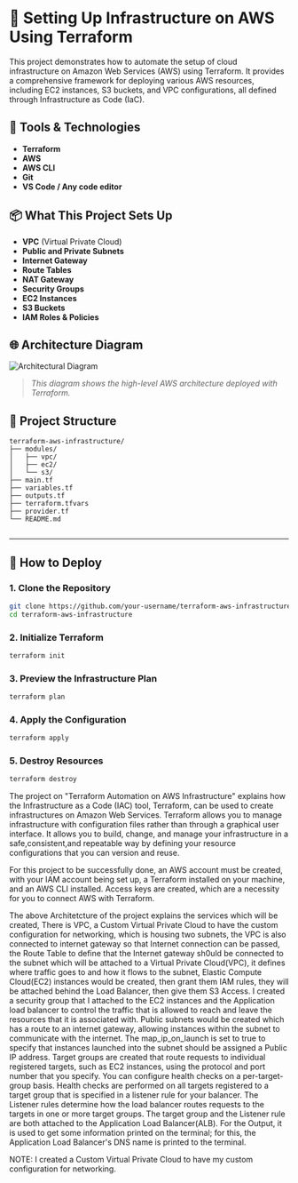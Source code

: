 # 🚀 Setting Up Infrastructure on AWS Using Terraform

This project demonstrates how to automate the setup of cloud infrastructure on Amazon Web Services (AWS) using Terraform. It provides a comprehensive framework for deploying various AWS resources, including EC2 instances, S3 buckets, and VPC configurations, all defined through Infrastructure as Code (IaC).



## 🧰 Tools & Technologies

- **Terraform**
- **AWS**
- **AWS CLI**
- **Git**
- **VS Code / Any code editor**



## 📦 What This Project Sets Up

- **VPC** (Virtual Private Cloud)
- **Public and Private Subnets**
- **Internet Gateway**
- **Route Tables**
- **NAT Gateway**
- **Security Groups**
- **EC2 Instances**
- **S3 Buckets**
- **IAM Roles & Policies**



## 🌐 Architecture Diagram

![Architectural Diagram](https://github.com/user-attachments/assets/ce61bc38-a0a4-489b-b703-a0ed81b27ff5)

> _This diagram shows the high-level AWS architecture deployed with Terraform._


## 📁 Project Structure
```
terraform-aws-infrastructure/
├── modules/
│   ├── vpc/
│   ├── ec2/
│   └── s3/
├── main.tf
├── variables.tf
├── outputs.tf
├── terraform.tfvars
├── provider.tf
└── README.md


```


---

## 🚀 How to Deploy

### 1. Clone the Repository
```bash
git clone https://github.com/your-username/terraform-aws-infrastructure.git
cd terraform-aws-infrastructure
```

### 2. Initialize Terraform
```bash
terraform init
```
### 3. Preview the Infrastructure Plan
```bash
terraform plan
```
### 4. Apply the Configuration
```bash
terraform apply
```
### 5. Destroy Resources 
```bash
terraform destroy
```

The project on "Terraform Automation on AWS Infrastructure" explains how the Infrastructure as a Code (IAC) tool, Terraform, can be used to create infrastructures on Amazon Web Services. Terraform allows you to manage infrastructure with configuration files rather than through a graphical user interface. It allows you to build, change, and manage your infrastructure in a safe,consistent,and repeatable way by defining your resource configurations that you can version and reuse. 

For this project to be successfully done, an AWS account must be created, with your IAM account being set up, a Terraform installed on your machine, and an AWS CLI installed. Access keys are created, which are a necessity for you to connect AWS with Terraform.

The above Architetcture of the project explains the services which will be created, There is VPC, a Custom Virtual Private Cloud to have the custom configuration for networking, which is housing two subnets, the VPC is also connected to internet gateway so that Internet connection can be passed, the Route Table to define that the Internet gateway sh0uld be connected to the subnet which will be attached to a Virtual Private Cloud(VPC), it defines where traffic goes to and how it flows to the subnet, Elastic Compute Cloud(EC2) instances would be created, then grant them IAM rules, they will be attached behind the Load Balancer, then give them S3 Access. I created a security group that I attached to the EC2 instances and the Application load balancer to control the traffic that is allowed to reach and leave the resources that it is associated with. Public subnets would be created which has a route to an internet gateway, allowing instances within the subnet to communicate with the internet. The map_ip_on_launch is set to true to specify that instances launched into the subnet should be assigned a Public IP address. Target groups are created that route requests to individual registered targets, such as EC2 instances, using the protocol and port number that you specify.  You can configure health checks on a per-target-group basis. Health checks are performed on all targets registered to a target group that is specified in a listener rule for your balancer. The Listener rules determine how the load balancer routes requests to the targets in one or more target groups. The target group and the Listener rule are both attached to the Application Load Balancer(ALB). For the Output, it is used to get some information printed on the terminal; for this, the Application Load Balancer's DNS name is printed to the terminal. 

NOTE: I created a Custom Virtual Private Cloud to have my custom configuration for networking. 

